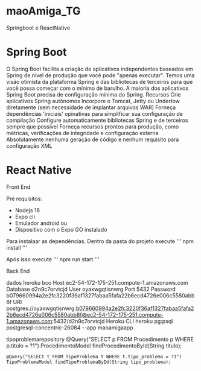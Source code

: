 # maoAmiga_TG
Springboot e ReactNative

# Spring Boot
O Spring Boot facilita a criação de aplicativos independentes baseados em Spring de nível de produção que você pode "apenas executar".
Temos uma visão otimista da plataforma Spring e das bibliotecas de terceiros para que você possa começar com o mínimo de barulho. A maioria dos aplicativos Spring Boot precisa de configuração mínima do Spring.
Recursos
Crie aplicativos Spring autônomos
Incorpore o Tomcat, Jetty ou Undertow diretamente (sem necessidade de implantar arquivos WAR)
Forneça dependências 'iniciais' opinativas para simplificar sua configuração de compilação
Configure automaticamente bibliotecas Spring e de terceiros sempre que possível
Forneça recursos prontos para produção, como métricas, verificações de integridade e configuração externa
Absolutamente nenhuma geração de código e nenhum requisito para configuração XML

# React Native

Front End

Pré requisitos:
- Nodejs 16
- Expo cli
- Emulador android ou 
- Dispositivo com o Expo GO instalado

Para instalaar as dependências. Dentro da pasta do projeto execute
''' npm install '''

Após isso execute
''' npm run start '''

Back End




dados heroku bco
Host
ec2-54-172-175-251.compute-1.amazonaws.com
Database
d2n9c7orvtcjd
User
oyaxwgqtisnwrg
Port
5432
Password
b079660994a2e2fc3220f36af1327fabaa5fafa22b6ecd4726e006c5580abb8f
URI
postgres://oyaxwgqtisnwrg:b079660994a2e2fc3220f36af1327fabaa5fafa22b6ecd4726e006c5580abb8f@ec2-54-172-175-251.compute-1.amazonaws.com:5432/d2n9c7orvtcjd
Heroku CLI
heroku pg:psql postgresql-concentric-26084 --app maoamigaapp


tipoproblemarepository
@Query("SELECT p FROM Procedimento p WHERE p.titulo = ?1")
    ProcedimentoModel findProcedimentoById(String titulo);

    @Query("SELECT t FROM TipoProblema t WHERE t.tipo_problema = ?1")
    TipoProblemaModel findTipoProblemaById(String tipo_problema);